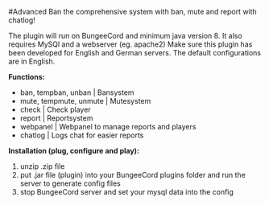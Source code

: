 #Advanced Ban the comprehensive system with ban, mute and report with chatlog!

The plugin will run on BungeeCord and minimum java version 8. It also requires MySQl and a webserver (eg. apache2)
Make sure this plugin has been developed for English and German servers. The default configurations are in English.

**Functions:**
- ban, tempban, unban		| Bansystem
- mute, tempmute, unmute	| Mutesystem
- check						| Check player
- report					| Reportsystem
- webpanel					| Webpanel to manage reports and players
- chatlog					| Logs chat for easier reports

**Installation (plug, configure and play):**
1. unzip .zip file
2. put .jar file (plugin) into your BungeeCord plugins folder and run the server to generate config files
3. stop BungeeCord server and set your mysql data into the config
<template>
4. put abpanel folder into your webserver folder or wherever you want to run the panel
5. open config.php and set your mysql data. You can make more settings if you know a little more about the plugin
<template>
6. open messages.yml in your BungeeCord/plugins/Advanced_Ban_Bungee folder and change the link to your url from webserver
<template>
7. start BungeeCord server (restart webserver, not really needed)
-> feel free to ban other players!

**Permissions:**
- ab.tempmute		| Command
- ab.mute			| Command
- ab.unmute			| Command

- ab.tempban		| Command
- ab.ban			| Command
- ab.unban			| Command

- ab.cantbereported	| Action
- ab.check			| Command
- ab.panel			| Command

**Login security (Session key system):**
The player who is allowed to you the panel has to be on the server. Each time he joins the server, a session key is generated.
After typing /abpanel a link is generated with which he can call the panel. After the player left the server the session key will be deleted.